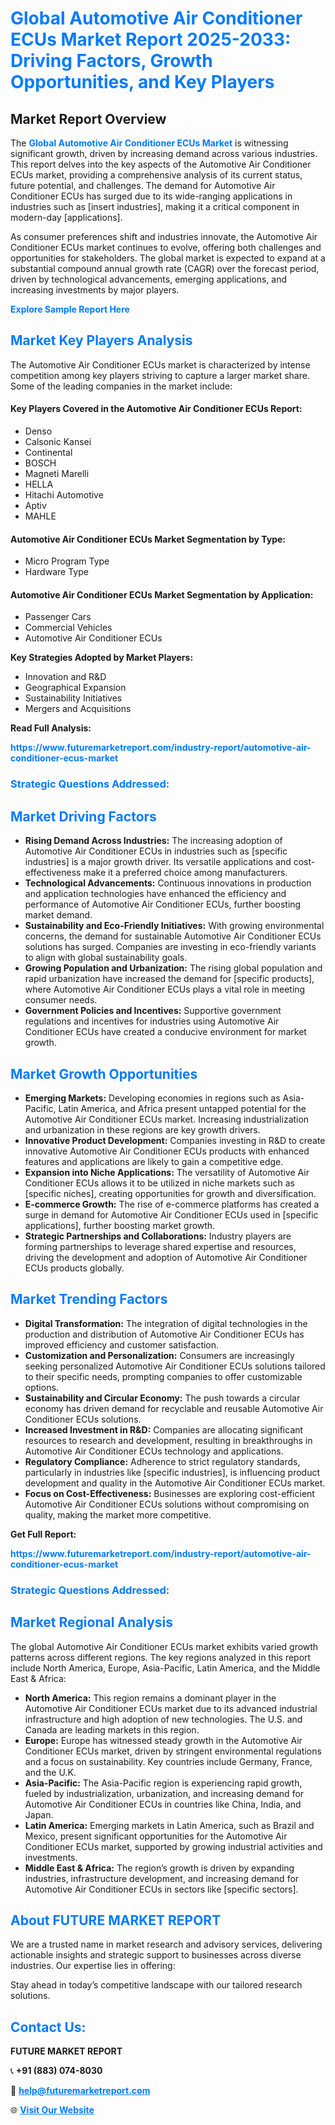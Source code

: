 <h1 style="color: #007BFF;">Global Automotive Air Conditioner ECUs Market Report 2025-2033: Driving Factors, Growth Opportunities, and Key Players</h1>

<section id="overview">
<h2>Market Report Overview</h2>
<p>The <a href="https://www.futuremarketreport.com/industry-report/automotive-air-conditioner-ecus-market" style="color: #007BFF; text-decoration: none;"><strong>Global Automotive Air Conditioner ECUs Market</strong></a> is witnessing significant growth, driven by increasing demand across various industries. This report delves into the key aspects of the Automotive Air Conditioner ECUs market, providing a comprehensive analysis of its current status, future potential, and challenges. The demand for Automotive Air Conditioner ECUs has surged due to its wide-ranging applications in industries such as [insert industries], making it a critical component in modern-day [applications].</p>
<p>As consumer preferences shift and industries innovate, the Automotive Air Conditioner ECUs market continues to evolve, offering both challenges and opportunities for stakeholders. The global market is expected to expand at a substantial compound annual growth rate (CAGR) over the forecast period, driven by technological advancements, emerging applications, and increasing investments by major players.</p>
</section>

<section id="overview">
<p><a href="https://www.futuremarketreport.com/request-sample/reportId=126465" style="color: #007BFF; text-decoration: none;"><strong>Explore Sample Report Here</strong></a></p>
</section>

<section id="key-players">
<h2 style="color: #007BFF;">Market Key Players Analysis</h2>
<p>The Automotive Air Conditioner ECUs market is characterized by intense competition among key players striving to capture a larger market share. Some of the leading companies in the market include:</p>
<h4>Key Players Covered in the Automotive Air Conditioner ECUs Report:</h4>
<ul><li>Denso</li><li>Calsonic Kansei</li><li>Continental</li><li>BOSCH</li><li>Magneti Marelli</li><li>HELLA</li><li>Hitachi Automotive</li><li>Aptiv</li><li>MAHLE</li></ul>
<h4>Automotive Air Conditioner ECUs Market Segmentation by Type:</h4>
<ul><li>Micro Program Type</li><li>Hardware Type</li></ul>

<h4>Automotive Air Conditioner ECUs Market Segmentation by Application:</h4>
<ul><li>Passenger Cars</li><li>Commercial Vehicles</li><li>Automotive Air Conditioner ECUs</li></ul>
<p><strong>Key Strategies Adopted by Market Players:</strong></p>
<ul>
<li>Innovation and R&D</li>
<li>Geographical Expansion</li>
<li>Sustainability Initiatives</li>
<li>Mergers and Acquisitions</li>
</ul>
</section>

<section>
<p><strong>Read Full Analysis: </strong></p><a href="https://www.futuremarketreport.com/industry-report/automotive-air-conditioner-ecus-market" style="color: #007BFF; text-decoration: none;"><strong>https://www.futuremarketreport.com/industry-report/automotive-air-conditioner-ecus-market</strong></a>
<h3 style="color: #007BFF;">Strategic Questions Addressed:</h3>
</section>

<section id="driving-factors">
<h2 style="color: #007BFF;">Market Driving Factors</h2>
<ul>
<li><strong>Rising Demand Across Industries:</strong> The increasing adoption of Automotive Air Conditioner ECUs in industries such as [specific industries] is a major growth driver. Its versatile applications and cost-effectiveness make it a preferred choice among manufacturers.</li>
<li><strong>Technological Advancements:</strong> Continuous innovations in production and application technologies have enhanced the efficiency and performance of Automotive Air Conditioner ECUs, further boosting market demand.</li>
<li><strong>Sustainability and Eco-Friendly Initiatives:</strong> With growing environmental concerns, the demand for sustainable Automotive Air Conditioner ECUs solutions has surged. Companies are investing in eco-friendly variants to align with global sustainability goals.</li>
<li><strong>Growing Population and Urbanization:</strong> The rising global population and rapid urbanization have increased the demand for [specific products], where Automotive Air Conditioner ECUs plays a vital role in meeting consumer needs.</li>
<li><strong>Government Policies and Incentives:</strong> Supportive government regulations and incentives for industries using Automotive Air Conditioner ECUs have created a conducive environment for market growth.</li>
</ul>
</section>

<section id="growth-opportunities">
<h2 style="color: #007BFF;">Market Growth Opportunities</h2>
<ul>
<li><strong>Emerging Markets:</strong> Developing economies in regions such as Asia-Pacific, Latin America, and Africa present untapped potential for the Automotive Air Conditioner ECUs market. Increasing industrialization and urbanization in these regions are key growth drivers.</li>
<li><strong>Innovative Product Development:</strong> Companies investing in R&D to create innovative Automotive Air Conditioner ECUs products with enhanced features and applications are likely to gain a competitive edge.</li>
<li><strong>Expansion into Niche Applications:</strong> The versatility of Automotive Air Conditioner ECUs allows it to be utilized in niche markets such as [specific niches], creating opportunities for growth and diversification.</li>
<li><strong>E-commerce Growth:</strong> The rise of e-commerce platforms has created a surge in demand for Automotive Air Conditioner ECUs used in [specific applications], further boosting market growth.</li>
<li><strong>Strategic Partnerships and Collaborations:</strong> Industry players are forming partnerships to leverage shared expertise and resources, driving the development and adoption of Automotive Air Conditioner ECUs products globally.</li>
</ul>
</section>

<section id="trending-factors">
<h2 style="color: #007BFF;">Market Trending Factors</h2>
<ul>
<li><strong>Digital Transformation:</strong> The integration of digital technologies in the production and distribution of Automotive Air Conditioner ECUs has improved efficiency and customer satisfaction.</li>
<li><strong>Customization and Personalization:</strong> Consumers are increasingly seeking personalized Automotive Air Conditioner ECUs solutions tailored to their specific needs, prompting companies to offer customizable options.</li>
<li><strong>Sustainability and Circular Economy:</strong> The push towards a circular economy has driven demand for recyclable and reusable Automotive Air Conditioner ECUs solutions.</li>
<li><strong>Increased Investment in R&D:</strong> Companies are allocating significant resources to research and development, resulting in breakthroughs in Automotive Air Conditioner ECUs technology and applications.</li>
<li><strong>Regulatory Compliance:</strong> Adherence to strict regulatory standards, particularly in industries like [specific industries], is influencing product development and quality in the Automotive Air Conditioner ECUs market.</li>
<li><strong>Focus on Cost-Effectiveness:</strong> Businesses are exploring cost-efficient Automotive Air Conditioner ECUs solutions without compromising on quality, making the market more competitive.</li>
</ul>
</section>

<section>
<p><strong>Get Full Report: </strong></p><a href="https://www.futuremarketreport.com/industry-report/automotive-air-conditioner-ecus-market" style="color: #007BFF; text-decoration: none;"><strong>https://www.futuremarketreport.com/industry-report/automotive-air-conditioner-ecus-market</strong></a>
<h3 style="color: #007BFF;">Strategic Questions Addressed:</h3>
</section>


<section id="regional-analysis">
<h2 style="color: #007BFF;">Market Regional Analysis</h2>
<p>The global Automotive Air Conditioner ECUs market exhibits varied growth patterns across different regions. The key regions analyzed in this report include North America, Europe, Asia-Pacific, Latin America, and the Middle East & Africa:</p>
<ul>
<li><strong>North America:</strong> This region remains a dominant player in the Automotive Air Conditioner ECUs market due to its advanced industrial infrastructure and high adoption of new technologies. The U.S. and Canada are leading markets in this region.</li>
<li><strong>Europe:</strong> Europe has witnessed steady growth in the Automotive Air Conditioner ECUs market, driven by stringent environmental regulations and a focus on sustainability. Key countries include Germany, France, and the U.K.</li>
<li><strong>Asia-Pacific:</strong> The Asia-Pacific region is experiencing rapid growth, fueled by industrialization, urbanization, and increasing demand for Automotive Air Conditioner ECUs in countries like China, India, and Japan.</li>
<li><strong>Latin America:</strong> Emerging markets in Latin America, such as Brazil and Mexico, present significant opportunities for the Automotive Air Conditioner ECUs market, supported by growing industrial activities and investments.</li>
<li><strong>Middle East & Africa:</strong> The region’s growth is driven by expanding industries, infrastructure development, and increasing demand for Automotive Air Conditioner ECUs in sectors like [specific sectors].</li>
</ul>
</section>

<footer>
<h2 style="color: #007BFF;">About FUTURE MARKET REPORT</h2>
<p>We are a trusted name in market research and advisory services, delivering actionable insights and strategic support to businesses across diverse industries. Our expertise lies in offering:</p>

<p>Stay ahead in today’s competitive landscape with our tailored research solutions.</p>

<h2 style="color: #007BFF;">Contact Us:</h2>
<p><strong>FUTURE MARKET REPORT</strong></p>
<p>📞 <strong>+91 (883) 074-8030</strong></p>
<p>📧 <strong><a href="mailto:help@futuremarketreport.com" style="color: #007BFF;">help@futuremarketreport.com</a></strong></p>
<p>🌐 <strong><a href="https://www.futuremarketreport.com/" style="color: #007BFF;">Visit Our Website</a></strong></p>
</footer>